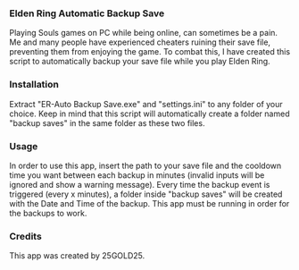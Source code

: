### Elden Ring Automatic Backup Save

Playing Souls games on PC while being online, can sometimes be a pain. Me and many people have experienced cheaters ruining their save file, preventing them from enjoying the game. To combat this, I have created this script to automatically backup your save file while you play Elden Ring.

### Installation

Extract "ER-Auto Backup Save.exe" and "settings.ini" to any folder of your choice. Keep in mind that this script will automatically create a folder named "backup saves" in the same folder as these two files.

### Usage

In order to use this app, insert the path to your save file and the cooldown time you want between each backup in minutes (invalid inputs will be ignored and show a warning message). Every time the backup event is triggered (every x minutes), a folder inside "backup saves" will be created with the Date and Time of the backup. This app must be running in order for the backups to work.

### Credits

This app was created by 25GOLD25.
